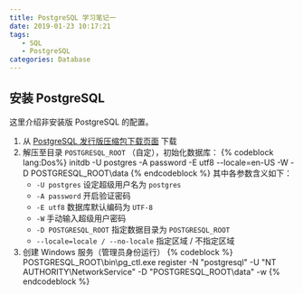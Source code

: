 ```yaml
---
title: PostgreSQL 学习笔记一
date: 2019-01-23 10:17:21
tags:
   - SQL
   - PostgreSQL
categories: Database
---
```


## 安装 PostgreSQL

这里介绍非安装版 PostgreSQL 的配置。

1. 从 [PostgreSQL 发行版压缩包下载页面][postgresql-official] 下载
1. 解压至目录 `POSTGRESQL_ROOT` （自定），初始化数据库：
   {% codeblock lang:Dos%}
   initdb -U postgres -A password -E utf8 --locale=en-US -W -D POSTGRESQL_ROOT\data
   {% endcodeblock %}
   其中各参数含义如下：
   - `-U postgres` 设定超级用户名为 `postgres`
   - `-A password` 开启验证密码
   - `-E utf8` 数据库默认编码为 `UTF-8`
   - `-W` 手动输入超级用户密码
   - `-D POSTGRESQL_ROOT` 指定数据目录为 `POSTGRESQL_ROOT`
   - `--locale=locale / --no-locale` 指定区域 / 不指定区域
1. 创建 Windows 服务（管理员身份运行）
   {% codeblock %}
   POSTGRESQL_ROOT\bin\pg_ctl.exe register -N "postgresql" -U "NT AUTHORITY\NetworkService" -D "POSTGRESQL_ROOT\data" -w
   {% endcodeblock %}

[postgresql-official]: https://www.enterprisedb.com/download-postgresql-binaries

